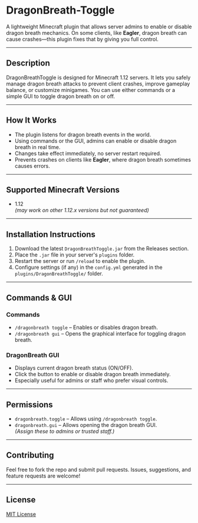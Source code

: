 # DragonBreath-Toggle

A lightweight Minecraft plugin that allows server admins to enable or disable dragon breath mechanics. On some clients, like **Eagler**, dragon breath can cause crashes—this plugin fixes that by giving you full control.

---

## Description
DragonBreathToggle is designed for Minecraft 1.12 servers. It lets you safely manage dragon breath attacks to prevent client crashes, improve gameplay balance, or customize minigames. You can use either commands or a simple GUI to toggle dragon breath on or off.

---

## How It Works
- The plugin listens for dragon breath events in the world.  
- Using commands or the GUI, admins can enable or disable dragon breath in real time.  
- Changes take effect immediately, no server restart required.  
- Prevents crashes on clients like **Eagler**, where dragon breath sometimes causes errors.

---

## Supported Minecraft Versions
- 1.12  
*(may work on other 1.12.x versions but not guaranteed)*

---

## Installation Instructions
1. Download the latest `DragonBreathToggle.jar` from the Releases section.  
2. Place the `.jar` file in your server's `plugins` folder.  
3. Restart the server or run `/reload` to enable the plugin.  
4. Configure settings (if any) in the `config.yml` generated in the `plugins/DragonBreathToggle/` folder.

---

## Commands & GUI

### Commands
- `/dragonbreath toggle` – Enables or disables dragon breath.  
- `/dragonbreath gui` – Opens the graphical interface for toggling dragon breath.

### DragonBreath GUI
- Displays current dragon breath status (ON/OFF).  
- Click the button to enable or disable dragon breath immediately.  
- Especially useful for admins or staff who prefer visual controls.

---

## Permissions

- `dragonbreath.toggle` – Allows using `/dragonbreath toggle`.  
- `dragonbreath.gui` – Allows opening the dragon breath GUI.  
*(Assign these to admins or trusted staff.)*

---

## Contributing
Feel free to fork the repo and submit pull requests. Issues, suggestions, and feature requests are welcome!

---

## License
[MIT License](LICENSE)
